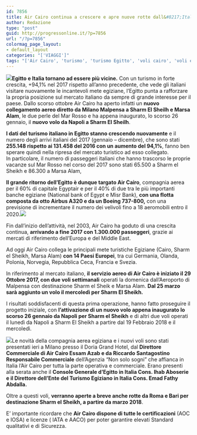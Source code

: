 ```yaml
---
id: 7856
title: Air Cairo continua a crescere e apre nuove rotte dall&#8217;Italia
author: Redazione
type: "post"
guid: http://progressonline.it/?p=7856
url: "/?p=7856"
colormag_page_layout:
- default_layout
categories: "['VIAGGI']"
tags: "['Air Cairo', 'turismo', 'turismo Egitto', 'voli cairo', 'voli egitto', 'voli milano egitto', 'voli napoli egitto']"
---
```


**![](https://progressonline.it/wp-content/uploads/2018/01/marsa-alam-landscape-300x170.jpg)Egitto e Italia tornano ad essere più vicine.** Con un turismo in forte crescita, +94,1% nel 2017 rispetto all’anno precedente, che vede gli italiani visitare nuovamente le incantevoli mete egiziane, l’Egitto punta a rafforzare la propria posizione sul mercato italiano da sempre di grande interesse per il paese. Dallo scorso ottobre Air Cairo ha aperto infatti un **nuovo collegamento aereo diretto da Milano Malpensa a Sharm El Sheilh e Marsa Alam**, le due perle del Mar Rosso e ha appena inaugurato, lo scorso 26 gennaio, il **nuovo volo da Napoli a Sharm El Sheilh**.

**I dati del turismo italiano in Egitto stanno crescendo nuovamente** e il numero degli arrivi italiani del 2017 (gennaio – dicembre), che sono stati **255.148 rispetto ai 131.458 del 2016 con un aumento del 94,1%**, fanno ben sperare quindi nella ripresa del mercato turistico ad esso collegato.  
In particolare, il numero di passeggeri italiani che hanno trascorso le proprie vacanze sul Mar Rosso nel corso del 2017 sono stati 65.500 a Sharm el Sheikh e 86.300 a Marsa Alam,

**Il grande ritorno dell’Egitto è dunque targato Air Cairo**, compagnia aerea per il 60% di capitale Egyptair e per il 40% di due tra le più importanti banche egiziane (National bank of Egypt e Misr Bank), **con una flotta composta da otto Airbus A320 e da un Boeing 737-800,** con una previsione di incrementare il numero dei velivoli fino a 18 aeromobili entro il 2020.![](https://progressonline.it/wp-content/uploads/2018/01/125117-marsa_alam_sea-300x169.jpg)

Fin dall’inizio dell’attività, nel 2003, Air Cairo ha goduto di una crescita continua, **arrivando a fine 2017 con 1.300.000 passeggeri**, grazie ai mercati di riferimento dell’Europa e del Middle East.

Ad oggi Air Cairo collega le principali mete turistiche Egiziane (Cairo, Sharm el Sheikh, Marsa Alam) **con 14 Paesi Europei**, tra cui Germania, Olanda, Polonia, Norvegia, Repubblica Ceca, Francia e Svezia.

In riferimento al mercato italiano, **il servizio aereo di Air Cairo è iniziato il 29 Ottobre 2017, con due voli settimanali** operati la domenica dall’Aeroporto di Malpensa con destinazione Sharm el Sheik e Marsa Alam. **Dal 25 marzo sarà aggiunto un volo il mercoledì per Sharm El Sheikh.**

I risultati soddisfacenti di questa prima operazione, hanno fatto proseguire il progetto iniziale, con **l’attivazione di un nuovo volo appena inaugurato lo scorso 26 gennaio da Napoli per Sharm el Sheikh** e di altri due voli operati il lunedì da Napoli a Sharm El Sheikh a partire dal 19 Febbraio 2018 e il mercoledì.

![](https://progressonline.it/wp-content/uploads/2018/01/air-cairo-e1517389419316-610x366-300x180.jpg)Le novità della compagnia aerea egiziana e i nuovi voli sono stati presentati ieri a Milano presso il Doria Grand Hotel, dal **Direttore Commerciale di Air Cairo Essam Azab e da Riccardo Santagostino Responsabile Commerciale** dell’Agenzia “Non solo sogni” che affianca in Italia l’Air Cairo per tutta la parte operativa e commerciale. Erano presenti alla serata anche il **Console Generale d’Egitto in Italia Cons. Ihab Aboserie e il Direttore dell’Ente del Turismo Egiziano in Italia Cons. Emad Fathy Abdalla.**

Oltre a questi voli, **verranno aperte a breve anche rotte da Roma e Bari per destinazione Sharm el Sheikh, a partire da marzo 2018**.

E’ importante ricordare che **Air Cairo dispone di tutte le certificazioni** (AOC e IOSA) e licenze ( IATA e AACO) per poter garantire elevati Standard qualitativi e di Sicurezza.